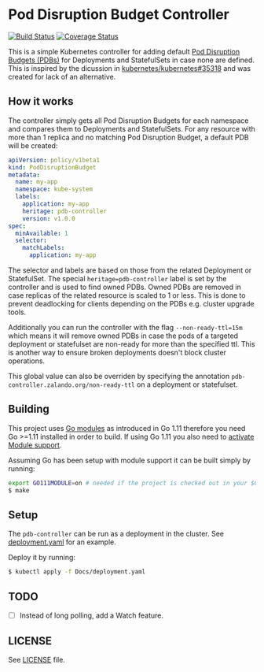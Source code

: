 # Pod Disruption Budget Controller
[![Build Status](https://github.com/mikkeloscar/pdb-controller/workflows/ci/badge.svg)](https://github.com/mikkeloscar/pdb-controller/actions?query=branch:master)
[![Coverage Status](https://coveralls.io/repos/github/mikkeloscar/pdb-controller/badge.svg)](https://coveralls.io/github/mikkeloscar/pdb-controller)

This is a simple Kubernetes controller for adding default [Pod Disruption
Budgets (PDBs)][pdb] for Deployments and StatefulSets in case none are defined. This
is inspired by the dicussion in
[kubernetes/kubernetes#35318](https://github.com/kubernetes/kubernetes/issues/35318)
and was created for lack of an alternative.

## How it works

The controller simply gets all Pod Disruption Budgets for each namespace and
compares them to Deployments and StatefulSets. For any resource with more than
1 replica and no matching Pod Disruption Budget, a default PDB will be created:

```yaml
apiVersion: policy/v1beta1
kind: PodDisruptionBudget
metadata:
  name: my-app
  namespace: kube-system
  labels:
    application: my-app
    heritage: pdb-controller
    version: v1.0.0
spec:
  minAvailable: 1
  selector:
    matchLabels:
      application: my-app
```

The selector and labels are based on those from the related Deployment or
StatefulSet. The special `heritage=pdb-controller` label is set by the
controller and is used to find owned PDBs. Owned PDBs are removed in case
replicas of the related resource is scaled to 1 or less. This
is done to prevent deadlocking for clients depending on the PDBs e.g. cluster
upgrade tools.

Additionally you can run the controller with the flag `--non-ready-ttl=15m`
which means it will remove owned PDBs in case the pods of a targeted deployment
or statefulset are non-ready for more than the specified ttl. This is another
way to ensure broken deployments doesn't block cluster operations.

This global value can also be overriden by specifying the annotation
`pdb-controller.zalando.org/non-ready-ttl` on a deployment or statefulset.

## Building

This project uses [Go modules](https://github.com/golang/go/wiki/Modules) as
introduced in Go 1.11 therefore you need Go >=1.11 installed in order to build.
If using Go 1.11 you also need to [activate Module
support](https://github.com/golang/go/wiki/Modules#installing-and-activating-module-support).

Assuming Go has been setup with module support it can be built simply by running:

```sh
export GO111MODULE=on # needed if the project is checked out in your $GOPATH.
$ make
```

## Setup

The `pdb-controller` can be run as a deployment in the cluster. See
[deployment.yaml](/Docs/deployment.yaml) for an example.

Deploy it by running:

```bash
$ kubectl apply -f Docs/deployment.yaml
```

## TODO

* [ ] Instead of long polling, add a Watch feature.

## LICENSE

See [LICENSE](LICENSE) file.

[pdb]: https://kubernetes.io/docs/tasks/run-application/configure-pdb/
